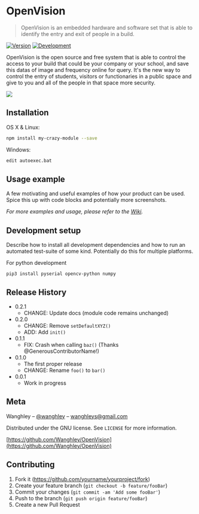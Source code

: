 # OpenVision
> OpenVision is an embedded hardware and software set that is able to identify the entry and exit of people in a build.

[![Version][version]][v-url]
[![Development][development]][dev-url]

OpenVision is the open source and free system that is able to control the access to your build that could be your company or your school, and save this datas of image and frequency online for query. It's the new way to control the entry of students, visitors or functionaries in a public space and give to you and all of the people in that space more security.

![](header.png)

## Installation

OS X & Linux:

```sh
npm install my-crazy-module --save
```

Windows:

```sh
edit autoexec.bat
```

## Usage example

A few motivating and useful examples of how your product can be used. Spice this up with code blocks and potentially more screenshots.

_For more examples and usage, please refer to the [Wiki][wiki]._

## Development setup

Describe how to install all development dependencies and how to run an automated test-suite of some kind. Potentially do this for multiple platforms.

For python development
```
pip3 install pyserial opencv-python numpy
```

## Release History

* 0.2.1
    * CHANGE: Update docs (module code remains unchanged)
* 0.2.0
    * CHANGE: Remove `setDefaultXYZ()`
    * ADD: Add `init()`
* 0.1.1
    * FIX: Crash when calling `baz()` (Thanks @GenerousContributorName!)
* 0.1.0
    * The first proper release
    * CHANGE: Rename `foo()` to `bar()`
* 0.0.1
    * Work in progress

## Meta

Wanghley – [@wanghley](https://instagram.com/wanghley) – wanghleys@gmail.com

Distributed under the GNU license. See ``LICENSE`` for more information.

[https://github.com/Wanghley/OpenVision](https://github.com/Wanghley/OpenVision)

## Contributing

1. Fork it (<https://github.com/yourname/yourproject/fork>)
2. Create your feature branch (`git checkout -b feature/fooBar`)
3. Commit your changes (`git commit -am 'Add some fooBar'`)
4. Push to the branch (`git push origin feature/fooBar`)
5. Create a new Pull Request

<!-- Markdown link & img dfn's -->
[npm-image]: https://img.shields.io/npm/v/datadog-metrics.svg?style=flat-square
[npm-url]: https://npmjs.org/package/datadog-metrics
[npm-downloads]: https://img.shields.io/npm/dm/datadog-metrics.svg?style=flat-square
[travis-image]: https://img.shields.io/travis/dbader/node-datadog-metrics/master.svg?style=flat-square
[travis-url]: https://travis-ci.org/dbader/node-datadog-metrics
[wiki]: https://github.com/yourname/yourproject/wiki
[version]: https://img.shields.io/badge/version-0.0.1-red
[v-url]: https://www.computerhope.com/jargon/v/version.htm
[dev-url]: http://programae.herokuapp.com/static/construction.gif
[development]: https://img.shields.io/badge/state-development-important

